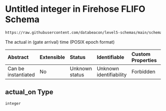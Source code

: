# Untitled integer in Firehose FLIFO Schema

```txt
https://raw.githubusercontent.com/databeacon/level5-schemas/main/schemas/firehose/flifo.schema.json#/properties/actual_on
```

The actual in (gate arrival) time (POSIX epoch format)

| Abstract            | Extensible | Status         | Identifiable            | Custom Properties | Additional Properties | Access Restrictions | Defined In                                                                         |
| :------------------ | :--------- | :------------- | :---------------------- | :---------------- | :-------------------- | :------------------ | :--------------------------------------------------------------------------------- |
| Can be instantiated | No         | Unknown status | Unknown identifiability | Forbidden         | Allowed               | none                | [flifo.schema.json\*](../../out/firehose/flifo.schema.json "open original schema") |

## actual\_on Type

`integer`
